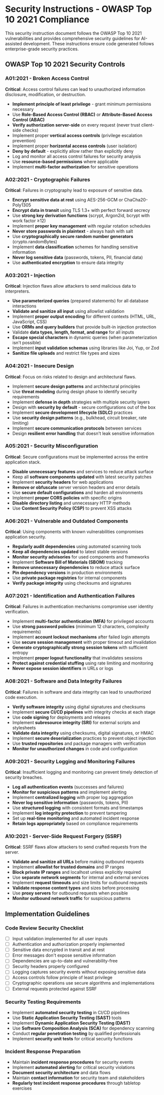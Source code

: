 # Security Instructions - OWASP Top 10 2021 Compliance

This security instruction document follows the OWASP Top 10 2021 vulnerabilities and provides comprehensive security guidelines for AI-assisted development. These instructions ensure code generated follows enterprise-grade security practices.

## OWASP Top 10 2021 Security Controls

### A01:2021 - Broken Access Control
**Critical**: Access control failures can lead to unauthorized information disclosure, modification, or destruction.

- **Implement principle of least privilege** - grant minimum permissions necessary
- Use **Role-Based Access Control (RBAC)** or **Attribute-Based Access Control (ABAC)**
- **Verify authorization server-side** on every request (never trust client-side checks)
- Implement proper **vertical access controls** (privilege escalation prevention)
- Implement proper **horizontal access controls** (user isolation)
- **Deny by default** - explicitly allow rather than explicitly deny
- Log and monitor all access control failures for security analysis
- Use **resource-based permissions** where applicable
- Implement **multi-factor authorization** for sensitive operations

### A02:2021 - Cryptographic Failures
**Critical**: Failures in cryptography lead to exposure of sensitive data.

- **Encrypt sensitive data at rest** using AES-256-GCM or ChaCha20-Poly1305
- **Encrypt data in transit** using TLS 1.3+ with perfect forward secrecy
- Use **strong key derivation functions** (scrypt, Argon2id, bcrypt with work factor ≥12)
- Implement **proper key management** with regular rotation schedules
- **Never store passwords in plaintext** - always hash with salt
- Use **cryptographically secure random number generators** (crypto.randomBytes)
- Implement **data classification** schemes for handling sensitive information
- **Never log sensitive data** (passwords, tokens, PII, financial data)
- Use **authenticated encryption** to ensure data integrity

### A03:2021 - Injection
**Critical**: Injection flaws allow attackers to send malicious data to interpreters.

- **Use parameterized queries** (prepared statements) for all database interactions
- **Validate and sanitize all input** using allowlist validation
- Implement **proper output encoding** for different contexts (HTML, URL, JavaScript, CSS)
- Use **ORMs and query builders** that provide built-in injection protection
- Validate **data types, length, format, and range** for all inputs
- **Escape special characters** in dynamic queries (when parameterization isn't possible)
- Implement **input validation schemas** using libraries like Joi, Yup, or Zod
- **Sanitize file uploads** and restrict file types and sizes

### A04:2021 - Insecure Design
**Critical**: Focus on risks related to design and architectural flaws.

- Implement **secure design patterns** and architectural principles
- Use **threat modeling** during design phase to identify security requirements
- Implement **defense in depth** strategies with multiple security layers
- Design with **security by default** - secure configurations out of the box
- Implement **secure development lifecycle (SDLC)** practices
- Use **security design patterns** (e.g., bulkhead, circuit breaker, rate limiting)
- Implement **secure communication protocols** between services
- Design **resilient error handling** that doesn't leak sensitive information

### A05:2021 - Security Misconfiguration
**Critical**: Secure configurations must be implemented across the entire application stack.

- **Disable unnecessary features** and services to reduce attack surface
- Keep all **software components updated** with latest security patches
- Implement **security headers** for web applications
- **Remove or obfuscate** server version headers and error details
- Use **secure default configurations** and harden all environments
- Implement **proper CORS policies** with specific origins
- **Disable directory listing** and unnecessary HTTP methods
- Use **Content Security Policy (CSP)** to prevent XSS attacks

### A06:2021 - Vulnerable and Outdated Components
**Critical**: Using components with known vulnerabilities compromises application security.

- **Regularly audit dependencies** using automated scanning tools
- **Keep all dependencies updated** to latest stable versions
- **Monitor security advisories** for used components and frameworks
- Implement **Software Bill of Materials (SBOM)** tracking
- **Remove unnecessary dependencies** to reduce attack surface
- **Pin dependency versions** in production environments
- Use **private package registries** for internal components
- **Verify package integrity** using checksums and signatures

### A07:2021 - Identification and Authentication Failures
**Critical**: Failures in authentication mechanisms compromise user identity verification.

- Implement **multi-factor authentication (MFA)** for privileged accounts
- Use **strong password policies** (minimum 12 characters, complexity requirements)
- Implement **account lockout mechanisms** after failed login attempts
- Use **secure session management** with proper timeout and invalidation
- **Generate cryptographically strong session tokens** with sufficient entropy
- Implement **proper logout functionality** that invalidates sessions
- **Protect against credential stuffing** using rate limiting and monitoring
- **Never expose session identifiers** in URLs or logs

### A08:2021 - Software and Data Integrity Failures
**Critical**: Failures in software and data integrity can lead to unauthorized code execution.

- **Verify software integrity** using digital signatures and checksums
- Implement **secure CI/CD pipelines** with integrity checks at each stage
- Use **code signing** for deployments and releases
- Implement **subresource integrity (SRI)** for external scripts and stylesheets
- **Validate data integrity** using checksums, digital signatures, or HMAC
- Implement **secure deserialization** practices to prevent object injection
- Use **trusted repositories** and package managers with verification
- **Monitor for unauthorized changes** in code and configuration


### A09:2021 - Security Logging and Monitoring Failures
**Critical**: Insufficient logging and monitoring can prevent timely detection of security breaches.

- **Log all authentication events** (successes and failures)
- **Monitor for suspicious patterns** and implement alerting
- Implement **centralized logging** with proper log aggregation
- **Never log sensitive information** (passwords, tokens, PII)
- Use **structured logging** with consistent formats and timestamps
- Implement **log integrity protection** to prevent tampering
- Set up **real-time monitoring** and automated incident response
- **Retain logs appropriately** based on compliance requirements


### A10:2021 - Server-Side Request Forgery (SSRF)
**Critical**: SSRF flaws allow attackers to send crafted requests from the server.

- **Validate and sanitize all URLs** before making outbound requests
- Implement **allowlist for trusted domains** and IP ranges
- **Block private IP ranges** and localhost unless explicitly required
- Use **separate network segments** for internal and external services
- Implement **request timeouts** and size limits for outbound requests
- **Validate response content types** and sizes before processing
- Use **proxy servers** for outbound requests when possible
- **Monitor outbound network traffic** for suspicious patterns

## Implementation Guidelines

### Code Review Security Checklist
- [ ] Input validation implemented for all user inputs
- [ ] Authentication and authorization properly implemented
- [ ] Sensitive data encrypted in transit and at rest
- [ ] Error messages don't expose sensitive information
- [ ] Dependencies are up-to-date and vulnerability-free
- [ ] Security headers properly configured
- [ ] Logging captures security events without exposing sensitive data
- [ ] Access controls follow principle of least privilege
- [ ] Cryptographic operations use secure algorithms and implementations
- [ ] External requests protected against SSRF

### Security Testing Requirements
- Implement **automated security testing** in CI/CD pipelines
- Use **Static Application Security Testing (SAST)** tools
- Implement **Dynamic Application Security Testing (DAST)**
- Use **Software Composition Analysis (SCA)** for dependency scanning
- Conduct **regular penetration testing** by qualified professionals
- Implement **security unit tests** for critical security functions

### Incident Response Preparation
- Maintain **incident response procedures** for security events
- Implement **automated alerting** for critical security violations
- **Document security architecture** and data flows
- Maintain **contact information** for security team and stakeholders
- **Regularly test incident response procedures** through tabletop exercises